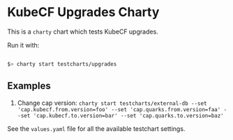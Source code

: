# KubeCF Upgrades Charty

This is a `charty` chart which tests KubeCF upgrades.

Run it with:

```bash

$> charty start testcharts/upgrades

```

## Examples

1) Change cap version: 
```charty start testcharts/external-db --set 'cap.kubecf.from.version=foo' --set 'cap.quarks.from.version=faa' --set 'cap.kubecf.to.version=bar' --set 'cap.quarks.to.version=baz'``` 

See the `values.yaml` file for all the available testchart settings.